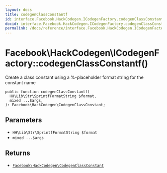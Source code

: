 ```yaml
---
layout: docs
title: codegenClassConstantf
id: interface.Facebook.HackCodegen.ICodegenFactory.codegenClassConstantf
docid: interface.Facebook.HackCodegen.ICodegenFactory.codegenClassConstantf
permalink: /docs/reference/interface.Facebook.HackCodegen.ICodegenFactory.codegenClassConstantf.md
---
```

# Facebook\\HackCodegen\\ICodegenFactory::codegenClassConstantf()




Create a class constant using a %-placeholder format string for the
constant name




``` Hack
public function codegenClassConstantf(
  HH\Lib\Str\SprintfFormatString $format,
  mixed ...$args,
): Facebook\HackCodegen\CodegenClassConstant;
```




## Parameters




- ` HH\Lib\Str\SprintfFormatString $format `
- ` mixed ...$args `




## Returns




+ [` Facebook\HackCodegen\CodegenClassConstant `](<class.Facebook.HackCodegen.CodegenClassConstant.md>)